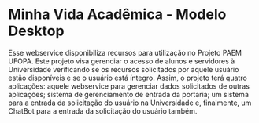 # Minha Vida Acadêmica - Modelo Desktop

Esse webservice disponibiliza recursos para utilização no Projeto PAEM UFOPA. Este projeto visa gerenciar o acesso de alunos e servidores à Universidade verificando se os recursos solicitados por aquele usuário estão disponíveis e se o usuário está íntegro. Assim, o projeto terá quatro aplicações: aquele webservice para gerenciar dados solicitados de outras aplicações; sistema de gerenciamento de entrada da portaria; um sistema para a entrada da solicitação do usuário na Universidade e, finalmente, um ChatBot para a entrada da solicitação do usuário também.
